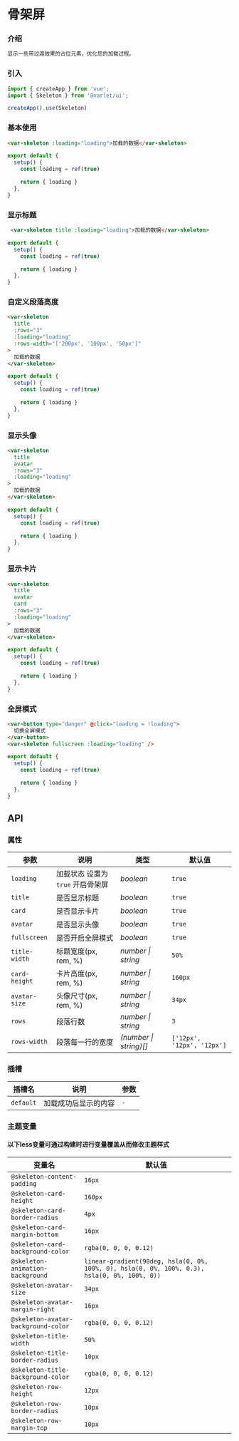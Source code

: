 # 骨架屏

### 介绍
```html
显示一些带过渡效果的占位元素，优化您的加载过程。
```

### 引入

```js
import { createApp } from 'vue';
import { Skeleton } from '@varlet/ui';

createApp().use(Skeleton)
```

### 基本使用

```html
<var-skeleton :loading="loading">加载的数据</var-skeleton>
```

```js
export default {
  setup() {
    const loading = ref(true)

    return { loading }
  },
}
```

### 显示标题

```html
 <var-skeleton title :loading="loading">加载的数据</var-skeleton>
```

```js
export default {
  setup() {
    const loading = ref(true)

    return { loading }
  },
}
```

### 自定义段落高度

```html
<var-skeleton
  title
  :rows="3"
  :loading="loading"
  :rows-width="['200px', '100px', '50px']"
>
  加载的数据
</var-skeleton>
```

```js
export default {
  setup() {
    const loading = ref(true)

    return { loading }
  },
}
```

### 显示头像

```html
<var-skeleton
  title
  avatar
  :rows="3"
  :loading="loading"
>
  加载的数据
</var-skeleton>
```

```js
export default {
  setup() {
    const loading = ref(true)

    return { loading }
  },
}
```

### 显示卡片

```html
<var-skeleton
  title
  avatar
  card
  :rows="3"
  :loading="loading"
>
  加载的数据
</var-skeleton>
```

```js
export default {
  setup() {
    const loading = ref(true)

    return { loading }
  },
}
```

### 全屏模式

```html
<var-button type="danger" @click="loading = !loading">
  切换全屏模式
</var-button>
<var-skeleton fullscreen :loading="loading" />
```

```js
export default {
  setup() {
    const loading = ref(true)

    return { loading }
  },
}
```

## API

### 属性

| 参数 | 说明 | 类型 | 默认值 | 
| --- | --- | --- | --- | 
| `loading` | 加载状态 设置为 `true` 开启骨架屏 | _boolean_ | `true` |
| `title` | 是否显示标题 | _boolean_ | `true` |
| `card` | 是否显示卡片 | _boolean_ | `true` |
| `avatar` | 是否显示头像 | _boolean_ | `true` |
| `fullscreen` | 是否开启全屏模式 | _boolean_ | `true` |
| `title-width` | 标题宽度(px, rem, %) | _number \| string_ | `50%` |
| `card-height` | 卡片高度(px, rem, %) | _number \| string_ | `160px` |
| `avatar-size` | 头像尺寸(px, rem, %) | _number \| string_ | `34px` |
| `rows` | 段落行数 | _number \| string_ | `3` |
| `rows-width` | 段落每一行的宽度 | _(number \| string)[]_ | `['12px', '12px', '12px']` |

### 插槽

| 插槽名 | 说明 | 参数 |
| --- | --- | --- |
| `default` | 加载成功后显示的内容 | `-` |

### 主题变量
#### 以下less变量可通过构建时进行变量覆盖从而修改主题样式
| 变量名 | 默认值 |
| --- | --- |
| `@skeleton-content-padding` | `16px` |
| `@skeleton-card-height` | `160px` |
| `@skeleton-card-border-radius` | `4px` |
| `@skeleton-card-margin-bottom` | `16px` |
| `@skeleton-card-background-color` | `rgba(0, 0, 0, 0.12)` |
| `@skeleton-animation-background` | `linear-gradient(90deg, hsla(0, 0%, 100%, 0), hsla(0, 0%, 100%, 0.3), hsla(0, 0%, 100%, 0))` |
| `@skeleton-avatar-size` | `34px` |
| `@skeleton-avatar-margin-right` | `16px` |
| `@skeleton-avatar-background-color` | `rgba(0, 0, 0, 0.12)` |
| `@skeleton-title-width` | `50%` |
| `@skeleton-title-border-radius` | `10px` |
| `@skeleton-title-background-color` | `rgba(0, 0, 0, 0.12)` |
| `@skeleton-row-height` | `12px` |
| `@skeleton-row-border-radius` | `10px` |
| `@skeleton-row-margin-top` | `10px` |